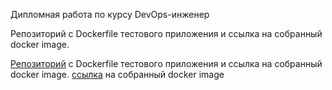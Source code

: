 Дипломная работа по курсу DevOps-инженер


Репозиторий с Dockerfile тестового приложения и ссылка на собранный docker image.

[Репозиторий](https://github.com/Destian1995/yandex-diplom-devops) с Dockerfile тестового приложения и ссылка на собранный docker image. 
[ссылка](https://hub.docker.com/r/destian1995/nginx-app) на собранный docker image
